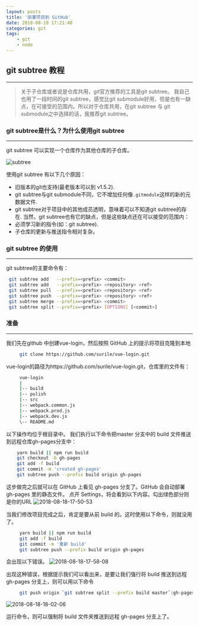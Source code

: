 ```yaml
---
layout: posts
title: '部署项目到 GitHub'
date: 2018-08-18 17:21:48
categories: git 
tags: 
    - git
    - node
---
```


## git subtree 教程

---

   > 关于子仓库或者说是仓库共用，git官方推荐的工具是git subtree。 我自己也用了一段时间的git subtree，感觉比git submodule好用，但是也有一缺点，在可接受的范围内。所以对于仓库共用，在git subtree 与 git submodule之中选择的话，我推荐git subtree。

### git subtree是什么？为什么使用git subtree

---
   git subtree 可以实现一个仓库作为其他仓库的子仓库。

   ![subtree](https://ws4.sinaimg.cn/large/006a7eb0gy1fudzdrze4mj30m809pjt7.jpg )

   使用git subtree 有以下几个原因：
   + 旧版本的git也支持(最老版本可以到 v1.5.2).
   + git subtree与git submodule不同，它不增加任何像`.gitmodule`这样的新的元数据文件.
   + git subtree对于项目中的其他成员透明，意味着可以不知道git subtree的存在.
   当然，git subtree也有它的缺点，但是这些缺点还在可以接受的范围内：
   + 必须学习新的指令(如：git subtree).
   + 子仓库的更新与推送指令相对复杂。

### git subtree 的使用
---
   git subtree的主要命令有：
   ```bash
    git subtree add   --prefix=<prefix> <commit>
    git subtree add   --prefix=<prefix> <repository> <ref>
    git subtree pull  --prefix=<prefix> <repository> <ref>
    git subtree push  --prefix=<prefix> <repository> <ref>
    git subtree merge --prefix=<prefix> <commit>
    git subtree split --prefix=<prefix> [OPTIONS] [<commit>]
   ```
### 准备
---
   我们先在github 中创建vue-login，然后按照 GitHub 上的提示将项目克隆到本地

   ```bash
        git clone https://github.com/surile/vue-login.git
   ```

   vue-login的路径为https://github.com/surile/vue-login.git，仓库里的文件有：

   ```bash
        vue-login
        |
        |-- build
        |-- pulish
        |-- src
        |-- webpack.common.js
        |-- webpack.prod.js
        |-- webpack.dev.js
        \-- README.md
   ```

   以下操作均位于根目录中。
   我们执行以下命令把master 分支中的 build 文件推送到远程仓库gh-pages分支中：

   ```bash
       yarn build || npm run build
       git checkout -b gh-pages
       git add -f build
       git commit -m 'created gh-pages'
       git subtree push --prefix build origin gh-pages
   ```

   这步做完之后就可以在 GitHub 上看见 gh-pages 分支了。GitHub 会自动部署 gh-pages 里的静态文件。
   点开 Settings，将会看到以下内容。勾出绿色部分则是你的URL
   ![2018-08-18-17-50-53](http://ox54z18lh.bkt.clouddn.com/2018-08-18-17-50-53.png )
   
   当我们修改项目完成之后，肯定是要从前 build 的。这时使用以下命令，则就没用了。
   ```bash
        yarn build || npm run build
        git add -f build
        git commit -m '重新 build'
        git subtree push --prefix build origin gh-pages
   ```
   会出现以下错误。
   ![2018-08-18-17-58-08](http://ox54z18lh.bkt.clouddn.com/2018-08-18-17-58-08.png )

   出现这种错误，根据提示我们可以看出来，是要让我们强行将 build 推送到远程gh-pages 分支上，则可以用以下命令

   ```bash
        git push origin `git subtree split --prefix build master`:gh-pages --force
   ```

   ![2018-08-18-18-02-06](http://ox54z18lh.bkt.clouddn.com/2018-08-18-18-02-06.png )

   运行命令，则可以强制将 build 文件夹推送到远程 gh-pages 分支上了。

   

